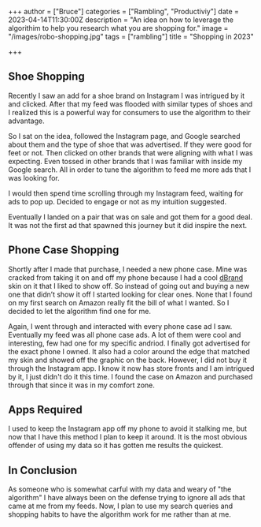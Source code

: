 +++
author = ["Bruce"]
categories = ["Rambling", "Productiviy"]
date = 2023-04-14T11:30:00Z
description = "An idea on how to leverage the algorithim to help you research what you are shopping for."
image = "/images/robo-shopping.jpg"
tags = ["rambling"]
title = "Shopping in 2023"

+++

## Shoe Shopping

Recently I saw an add for a shoe brand on Instagram I was intrigued by it and clicked. After that my feed was flooded with similar types of shoes and I realized this is a powerful way for consumers to use the algorithm to their advantage. 

So I sat on the idea, followed the Instagram page, and Google searched about them and the type of shoe that was advertised. If they were good for feet or not. Then clicked on other brands that were aligning with what I was expecting. Even tossed in other brands that I was familiar with inside my Google search. All in order to tune the algorithm to feed me more ads that I was looking for. 

I would then spend time scrolling through my Instagram feed, waiting for ads to pop up. Decided to engage or not as my intuition suggested. 

Eventually I landed on a pair that was on sale and got them for a good deal. It was not the first ad that spawned this journey but it did inspire the next.

## Phone Case Shopping

Shortly after I made that purchase, I needed a new phone case. Mine was cracked from taking it on and off my phone because I had a cool [dBrand](https://dbrand.com/shop/samsung-galaxy-s23-ultra-skins) skin on it that I liked to show off. So instead of going out and buying a new one that didn’t show it off I started looking for clear ones. None that I found on my first search on Amazon really fit the bill of what I wanted. So I decided to let the algorithm find one for me. 

Again, I went through and interacted with every phone case ad I saw. Eventually my feed was all phone case ads. A lot of them were cool and interesting, few had one for my specific andriod. I finally got advertised for the exact phone I owned. It also had a color around the edge that matched my skin and showed off the graphic on the back. However, I did not buy it through the Instagram app. I know it now has store fronts and I am intrigued by it, I just didn't do it this time. I found the case on Amazon and purchased through that since it was in my comfort zone.

## Apps Required

I used to keep the Instagram app off my phone to avoid it stalking me, but now that I have this method I plan to keep it around. It is the most obvious offender of using my data so it has gotten me results the quickest. 

## In Conclusion

As someone who is somewhat carful with my data and weary of "the algorithm" I have always been on the defense trying to ignore all ads that came at me from my feeds. Now, I plan to use my search queries and shopping habits to have the algorithm work for me rather than at me. 